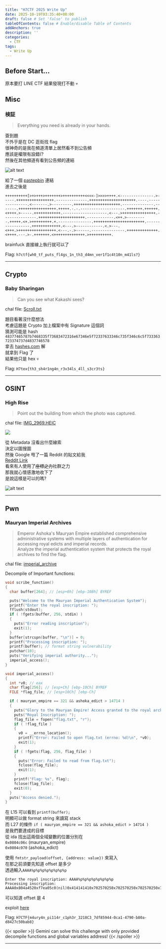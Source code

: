 ```yaml
---
title: "H7CTF 2025 Write Up"
date: 2025-10-19T03:35:40+08:00
draft: false # Set 'false' to publish
tableOfContents: false # Enable/disable Table of Contents
addAnchors: true
description: ''
categories:
  - CTF
tags:
  - Write Up
---
```


## Before Start...

原本要打 LINE CTF 結果發現打不動  :skull:  

## Misc

### 検証  
> Everything you need is already in your hands.  

簽到題  
不外乎是在 DC 逛街找 flag  
很神奇的是我在頻道清單上居然看不到公告頻  
應該是權限有設錯(?  
然後在其他頻道有看到公告頻的連結  

![alt text](image/annoucment.png)  

給了一個 [pastepbin](https://pastebin.com/2s6NTstk) 連結  
進去之後是

```brainfuck
++++++++++[>+>+++>+++++++>++++++++++<<<<-]>>>>++++.<---------------.>-----.+++++++++++++++++.--------------.+++++++++++++++++++++.----.---------------.<-------.>---------.+++++++++++++++++++++.--------------.-------.+++++++++++++++++.+++++.-.-.--------------------.+++++++.++++++.<++++.>-----.++++++++++++.--------------------.<---.>+++++++++++++++.---------------.+++++++++++++++++++++.------------.<++.>---------.+++++.<+.>+++++++++.+.---------------.+++++++++++++++++++++++.-----------------.+++++++++++++.<---.>------------.<.>---.<+++.>+++++++++++++++++.<---.-.>------.---------------.++++++++++++++.<++++.---.>-.+++++++.<++++++++++++++.>++++++++++.
```

brainfuck 直接線上執行就可以了

Flag: `h7ctf{wh0_tf_puts_fl4gs_1n_th3_d4mn_ver1f1c4t10n_m41ls?}`

---

## Crypto
### Baby Sharingan
> Can you see what Kakashi sees?  

chal file: [Scroll.txt](./chal/Scroll.txt)  

題目看著沒什麼想法  
考慮這題是 Crypto 加上檔案中有 Signature 這個詞  
猜測可能是 hash   
`48377465787b7468335f73683472316e67346e5f72337633346c735f346c6c5f733363723374737d4837746578`  
拿去 [hashes.com](https://hashes.com/en/decrypt/hash) 解  
就拿到 Flag 了  
結果他只是 hex :skull: 

Flag: `H7tex{th3_sh4r1ng4n_r3v34ls_4ll_s3cr3ts}`

---

## OSINT
### High Rise

>Point out the building from which the photo was captured.  

chal file: [IMG_2969.HEIC](./image/IMG_2969.HEIC)  

![](image/IMG_2969.HEIC)  

從 Metadata 沒看出什麼線索  
決定以圖搜圖  
然後 Google 甩了一篇 Reddit 的貼文給我  
[Reddit Link](https://www.reddit.com/r/geography/comments/1o9pxj3/help_me_find_the_location/)  
看來有人使用了~~座標之力~~社群之力    
那我就心懷感激地收下了  
是說這樣是可以的嗎?   

![alt text](image/high_rise.png)  

---

## Pwn

### Mauryan Imperial Archives
> Emperor Ashoka's Mauryan Empire established comprehensive administrative systems with multiple layers of authentication for accessing royal edicts and imperial records.  
Analyze the imperial authentication system that protects the royal archives to find the flag.  

chal file: [imperial_archive](./chal/imperial_archive)  

Decompile of Important functions:
```c {hl_lines=[15, 27]}
void scribe_function()
{
  char buffer[264]; // [esp+0h] [ebp-108h] BYREF

  puts("Welcome to the Mauryan Imperial Authentication System");
  printf("Enter the royal inscription: ");
  fflush(stdout);
  if ( !fgets(buffer, 256, stdin) )
  {
    puts("Error reading inscription");
    exit(1);
  }
  buffer[strcspn(buffer, "\n")] = 0;
  printf("Processing inscription: ");
  printf(buffer); // format string vulnerability
  putchar(10);
  puts("Verifying imperial authority...");
  imperial_access();
}

void imperial_access()
{
  int *v0; // eax
  char flag[256]; // [esp+Ch] [ebp-10Ch] BYREF
  FILE *flag_file; // [esp+10Ch] [ebp-Ch]

  if ( mauryan_empire == 321 && ashoka_edict > 14714 )
  {
    puts("Glory to the Mauryan Empire! Access granted to the royal archives!");
    puts("Royal Inscription: ");
    flag_file = fopen("flag.txt", "r");
    if ( !flag_file )
    {
      v0 = __errno_location();
      printf("Error: Failed to open flag.txt (errno: %d)\n", *v0);
      exit(1);
    }
    if ( !fgets(flag, 256, flag_file) )
    {
      puts("Error: Failed to read from flag.txt");
      fclose(flag_file);
      exit(1);
    }
    printf("Flag: %s", flag);
    fclose(flag_file);
    exit(0);
  }
  puts("Access denied.");
}
```

在 L15 可以看到 `printf(buffer);`  
明顯可以做 format string 來讀寫 stack  
而 L27 的條件 `if ( mauryan_empire == 321 && ashoka_edict > 14714 )`  
是我們要達成的目標  
從 ida 找出這兩個全域變數的位置分別在  
`0x0804c06c` (mauryan_empire)    
`0x0804c070` (ashoka_edict)  

使用 `fmtstr_payload(offset, {address: value})` 來寫入  
在那之前須要先知道 offset 是多少  
透過輸入`AAAA%p%p%p%p%p%p%p%p`  
```
Enter the royal inscription: AAAA%p%p%p%p%p%p%p%p
Processing inscription: AAAA0x804a4520xf7ea05c0(nil)0x414141410x702570250x702570250x702570250x70257025
```

可以知道 offset 是 4  

exploit [here](./solve/imperial.py)  

Flag: `H7CTF{m4ury4n_pi114r_c1ph3r_3218C3_7df85944-0ca1-4790-b80a-d8427c50bab8}`

{{< spoiler >}}
Gemini can solve this challenge with only provided decompile functions and global variables address!
{{< /spoiler >}}

---

